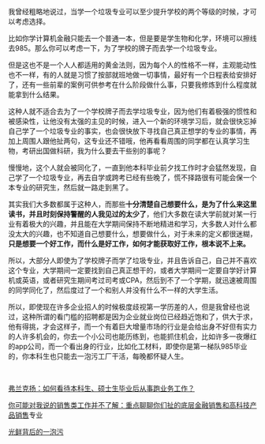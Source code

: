 <p>我曾经粗略地说过，当学一个垃圾专业可以至少提升学校的两个等级的时候，才可以考虑选择。</p><p>比如你学计算机金融只能去一个普通一本，但是要是学生物和化学，环境可以擦线去985。那么你可以考虑一下，为了学校的牌子而去学一个垃圾专业。</p><p>但是这也不是一个人人都适用的黄金法则，因为每个人的性格不一样，主观能动性也不一样，有的人就是习惯了按部就班地做一切事情，最好有一个日程表给安排好了，还有一些前辈的案例可供参考在什么阶段做什么事，只要我修炼到什么程度就能拿到什么结果。</p><p>这种人就不适合去为了一个学校牌子而去学垃圾专业，因为他们有着极强的惯性和被感染性，让他没有太强的主见的时候，进入一个新的环境学习后，就会很快忘掉自己学了一个垃圾专业的事实，也会很快放下寻找自己真正想学的专业的事情，再加上周围人跟他扯两句，这专业还不错哦，他再看看周围的同学都在认真学习生物，考研出国做科研，我为什么要去干些别的事呢？</p><p>慢慢地，这个人就会被同化了，一直到他本科毕业前夕找工作时才会猛然发现，自己学了一个垃圾专业，再去自学或跨考已经有些晚了，慌不择路很有可能会保一个本专业的研究生，然后就一路走到黑了。</p><p>其实我们大多数都属于这种人，而那些<b>十分清楚自己想要什么，是为了什么来这里读书，并且时刻保持警醒的人我见过的太少了</b>，他们大多数在读大学前就对某一行业有着极大的兴趣，并且能在大学期间保持不断地精进和学习，大多数人对什么都没太大的兴趣，也不知道自己想要什么，想要做什么，对于未来的定义都很迷糊，<b>只是想要一个好工作，而什么是好工作，如何才能获取好工作，根本说不上来。</b></p><p>所以，大部分人即使为了学校牌子而学了垃圾专业，并且告诉自己，自己并不喜欢这个专业，大学期间一定要找到自己真正想干的，或者大学期间一定要自学好计算机或英语，或者研究生期间考过司考或CPA，然后到不了一个学期，就迅速被周围的同学同化了，然后度过了一个和别人并没有什么不一样的大学生活。</p><p>所以，即使现在许多企业招人的时候极度歧视第一学历差的人，但是我曾经也说过，这种所谓的看门槛的招聘都是因为企业就业岗位已经趋近饱和了，供大于求，他有得挑，才会这样子，而一个有着巨大增量市场的行业是会给出身不好但有实力的人许多机会的，你去一个小公司也能历练到，也能抓住机会，比如许多一夜爆红的app公司，而一个看出身的行业，比如化工材料，即使你是第一梯队985毕业的，你本科生也只能去一泡污工厂干活，每晚都怀疑人生。</p><p class="ztext-empty-paragraph"><br/></p><p><a href="https://www.zhihu.com/question/56484005/answer/295903113" class="internal">弗兰克扬：如何看待本科生、硕士生毕业后从事跑业务工作？</a> </p><p><a href="https://zhuanlan.zhihu.com/p/34039290" class="internal">你可能对我说的销售类工作并不了解：重点聊聊你们扯的底层金融销售和高科技产品销售</a>专业 </p><p><a href="https://zhuanlan.zhihu.com/p/34055734" class="internal">光鲜背后的一泡污</a> </p>